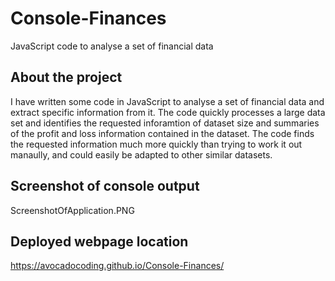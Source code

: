 # Console-Finances
JavaScript code to analyse a set of financial data

## About the project

I have written some code in JavaScript to analyse a set of financial data and extract specific information from it. The code quickly processes a large data set and identifies the requested
inforamtion of dataset size and summaries of the profit and loss information contained in the
dataset. The code finds the requested information much more quickly than trying to work it out
manaully, and could easily be adapted to other similar datasets.

## Screenshot of console output
ScreenshotOfApplication.PNG

## Deployed webpage location
https://avocadocoding.github.io/Console-Finances/

